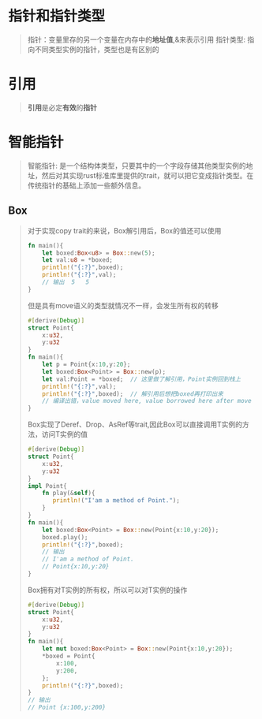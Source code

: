 # 指针和指针类型
> 指针：变量里存的另一个变量在内存中的**地址值**,&来表示引用
> 指针类型: 指向不同类型实例的指针，类型也是有区别的
# 引用
> **引用**是必定**有效**的**指针**
# 智能指针
> 智能指针: 是一个结构体类型，只要其中的一个字段存储其他类型实例的地址，然后对其实现rust标准库里提供的trait，就可以把它变成指针类型。在传统指针的基础上添加一些额外信息。
## Box<T>
> 对于实现copy trait的来说，Box<T>解引用后，Box<T>的值还可以使用
> ```Rust
> fn main(){
>     let boxed:Box<u8> = Box::new(5);
>     let val:u8 = *boxed;
>     println!("{:?}",boxed);
>     println!("{:?}",val);
>     // 输出  5   5
> }
> ```
> 但是具有move语义的类型就情况不一样，会发生所有权的转移
> ```Rust
> #[derive(Debug)]
> struct Point{
>     x:u32,
>     y:u32
> }
> fn main(){
>     let p = Point{x:10,y:20};
>     let boxed:Box<Point> = Box::new(p);
>     let val:Point = *boxed;  // 这里做了解引用，Point实例回到栈上
>     println!("{:?}",val);
>     println!("{:?}",boxed);  // 解引用后想把boxed再打印出来
>     // 编译出错，value moved here, value borrowed here after move
> }
> ```
> Box<T>实现了Deref、Drop、AsRef<T>等trait,因此Box<T>可以直接调用T实例的方法，访问T实例的值
> ```Rust
> #[derive(Debug)]
> struct Point{
>     x:u32,
>     y:u32
> }
> impl Point{
>     fn play(&self){
>        println!("I'am a method of Point.");
>     }
> }
> fn main(){
>     let boxed:Box<Point> = Box::new(Point{x:10,y:20});
>     boxed.play();
>     println!("{:?}",boxed);
>     // 输出
>     // I'am a method of Point.
>     // Point{x:10,y:20}
> }
> ```
> Box<T>拥有对T实例的所有权，所以可以对T实例的操作
> ```Rust
> #[derive(Debug)]
> struct Point{
>     x:u32,
>     y:u32
> }
> fn main(){
>     let mut boxed:Box<Point> = Box::new(Point{x:10,y:20});
>     *boxed = Point{
>         x:100,
>         y:200,
>     };
>     println!("{:?}",boxed);
> }
> // 输出
> // Point {x:100,y:200}
> ```
